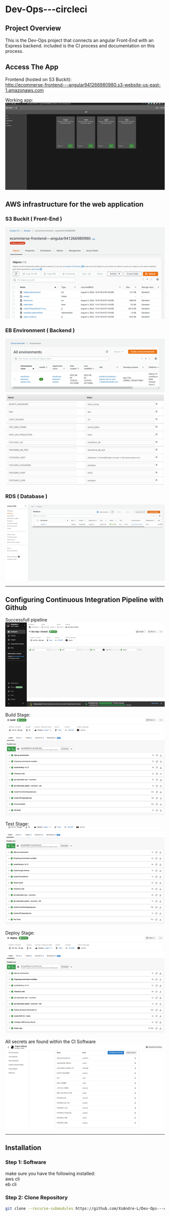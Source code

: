 # Dev-Ops---circleci

## Project Overview

This is the Dev-Ops project that connects an angular Front-End with an Express backend. included is the CI process and documentation on this process.

## Access The App

Frontend (hosted on S3 Buckit):  
http://ecommerse-frontend---angular941266980980.s3-website-us-east-1.amazonaws.com

Working app:
![image](/Docs/screenshots/Working%20App.png)

## AWS infrastructure for the web application

### S3 Buckit ( Front-End )

![image](Docs\screenshots\Service_S3.png)

### EB Environment ( Backend )

![image](Docs\screenshots\EB_environment.png)
![image](Docs\screenshots\EC2_env_variables.png)

### RDS ( Database )

![image](Docs\screenshots\Service_RDS.png)

---

## Configuring Continuous Integration Pipeline with Github

Successfull pipeline
![image](Docs\screenshots\CircleCi_Pipeline.png)

Build Stage:
![image](/Docs/screenshots/CI_BUILD.png)

Test Stage:
![image](/Docs/screenshots/CI_TEST.png)

Deploy Stage:
![image](/Docs/screenshots/CI_DEPLOY.png)

All secrets are found within the CI Software
![image](Docs/screenshots/CircleCi_Secrets.png)

---

## Installation

### Step 1: Software

make sure you have the following installed:  
aws cli  
eb cli

### Step 2: Clone Repository

```bash
git clone --recurse-submodules https://github.com/XsAndre-L/Dev-Ops---circleci.git
```
